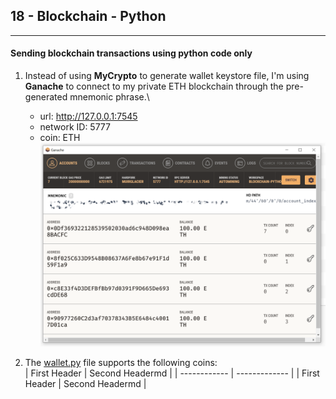 ## 18 - Blockchain - Python
---
#### Sending blockchain transactions using python code only

1. Instead of using **MyCrypto** to generate wallet keystore file, I'm using **Ganache** to connect to my private ETH blockchain through the pre-generated mnemonic phrase.\
    * url: http://127.0.0.1:7545
    * network ID: 5777
    * coin: ETH
    !['ganache'](.\Screenshots\ganache.png)

2. The [wallet.py](wallet.py) file supports the following coins:\
| First Header | Second Headermd |
| ------------ | ------------- |
| First Header | Second Headermd |
